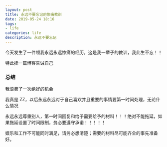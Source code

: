 ```yaml
---
layout: post
title: 永远不要忘记的惨痛教训
date: 2019-05-24 18:16
tags:
- life
categories: life
description: 永远不要忘记
---
```

今天发生了一件领我永远永远惨痛的经历，这是我一辈子的教训，我此生不忘！！

特此挂一篇博客告诫自己

### 总结 

我浪费了一次绝好的机会

我真是 ZZ，以后永远永远对于自己喜欢并且重要的事情要第一时间处理，无论什么情况

永远永远尊重别人，第一时间回复和给予需要给予的材料！！！绝对不能拖延，如果拖延设置了时间限制，务必要遵守承诺！！！！！

娱乐和工作不可能同时满足，请务必想清楚；需要的材料尽可能齐全的事先准备好。